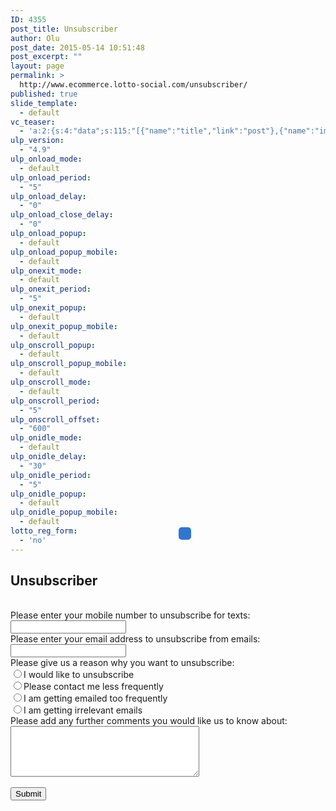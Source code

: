 ```yaml
---
ID: 4355
post_title: Unsubscriber
author: Olu
post_date: 2015-05-14 10:51:48
post_excerpt: ""
layout: page
permalink: >
  http://www.ecommerce.lotto-social.com/unsubscriber/
published: true
slide_template:
  - default
vc_teaser:
  - 'a:2:{s:4:"data";s:115:"[{"name":"title","link":"post"},{"name":"image","image":"featured","link":"none"},{"name":"text","mode":"excerpt"}]";s:7:"bgcolor";s:0:"";}'
ulp_version:
  - "4.9"
ulp_onload_mode:
  - default
ulp_onload_period:
  - "5"
ulp_onload_delay:
  - "0"
ulp_onload_close_delay:
  - "0"
ulp_onload_popup:
  - default
ulp_onload_popup_mobile:
  - default
ulp_onexit_mode:
  - default
ulp_onexit_period:
  - "5"
ulp_onexit_popup:
  - default
ulp_onexit_popup_mobile:
  - default
ulp_onscroll_popup:
  - default
ulp_onscroll_popup_mobile:
  - default
ulp_onscroll_mode:
  - default
ulp_onscroll_period:
  - "5"
ulp_onscroll_offset:
  - "600"
ulp_onidle_mode:
  - default
ulp_onidle_delay:
  - "30"
ulp_onidle_period:
  - "5"
ulp_onidle_popup:
  - default
ulp_onidle_popup_mobile:
  - default
lotto_reg_form:
  - 'no'
---
```

<div align="center">
	<div class="success_msg flashMsg" style="background-color: #2F76D1;border-radius: 5px 5px 5px 5px;color: #FFFFFF;font-weight: bold;padding: 10px;text-align: center;max-width: 45%;z-index: 20000;position: absolute;margin-left: 28%;margin-top: -6%;">
       </div>
</div>
<div class="whitePaper"><h2 class="bold blue">Unsubscriber</h2><div class="col-lg-12 bgDashboard"><div class="col-sm-12 unsubscribe"><form class="form-horizontal" id="josFormunsubs" method="post" name="josFormunsubs"><br/><div class="form-group"><label class="col-sm-6 control-label">Please enter your mobile number to unsubscribe for texts:</label><div class="col-sm-6"><input class="form-control" id="mobile_no" type="text" maxlength="11" name="mobile_no"><div class="error_red_text" id="mobile_no_em" style="display: none;"></div></div></div><div class="form-group"><label class="col-sm-6 control-label">Please enter your email address to unsubscribe from emails:</label><div class="col-sm-6"><input class="form-control" id="email_unsubs" type="text" name="email_unsubs"><div class="error_red_text" id="email_unsubs_em" style="display: none;"></div></div></div><div class="form-group"><label class="col-sm-6 control-label"> Please give us a reason why you want to unsubscribe: </label><div class="col-sm-6"><div class="radio"><label><input id="unsub_radio_1" type="radio" name="unsub_radio" value="1">I would like to unsubscribe</label></div><div class="radio"><label><input id="unsub_radio_2" type="radio" name="unsub_radio" value="2">Please contact me less frequently</label></div><div class="radio"><label><input id="unsub_radio_3" type="radio" name="unsub_radio" value="3">I am getting emailed too frequently</label></div><div class="radio"><label><input id="unsub_radio_4" type="radio" name="unsub_radio" value="4">I am getting irrelevant emails</label></div><div style="" id="unsub_radio_em" class="error_red_text"></div></div></div><div class="form-group"><label class="col-sm-6 control-label">Please add any further comments you would like us to know about:</label><div class="col-sm-6"><textarea class="form-control" id="txt_comment" cols="35" name="txt_comment" rows="5"></textarea></div></div><div class="form-group">&nbsp;<div class="col-sm-6 col-sm-offset-6"><label class="control-label"> </label><button class="btn btn-danger" id="subscribebutton" onclick="ValidateUnsubForm('josFormunsubs');" type="button">Submit</button></div></div><input type="hidden" name="option" value="com_contactus"><input type="hidden" name="controller" value="unsubscriber"><input type="hidden" name="task" value="saveUnsubcribers"><input id="hdn_submitval" type="hidden" name="hdn_submitval" value=""></form></div></div></div>



